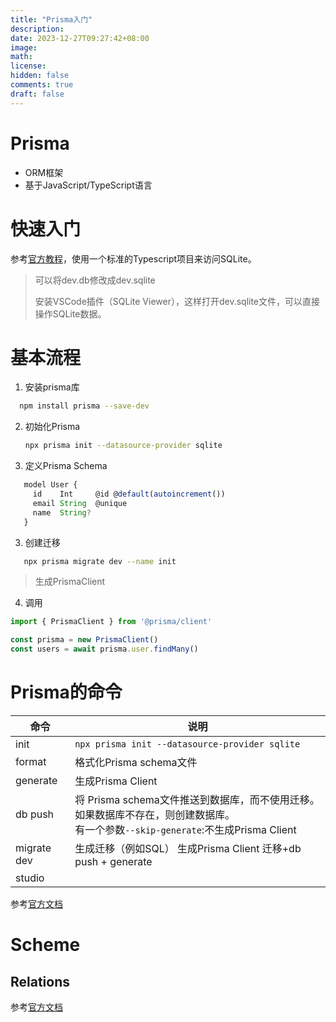 ```yaml
---
title: "Prisma入门"
description: 
date: 2023-12-27T09:27:42+08:00
image: 
math: 
license: 
hidden: false
comments: true
draft: false
---
```




# Prisma

- ORM框架
- 基于JavaScript/TypeScript语言



# 快速入门

参考[官方教程](https://www.prisma.io/docs/getting-started/quickstart)，使用一个标准的Typescript项目来访问SQLite。

> 可以将dev.db修改成dev.sqlite
>
> 安装VSCode插件（SQLite Viewer），这样打开dev.sqlite文件，可以直接操作SQLite数据。



# 基本流程

1. 安装prisma库

 ```bash
   npm install prisma --save-dev
 ```

2. 初始化Prisma

   ```bash
   npx prisma init --datasource-provider sqlite
   ```

3. 定义Prisma Schema

```typescript
   model User {
     id    Int     @id @default(autoincrement())
     email String  @unique
     name  String?
   }
```

3. 创建迁移

```bash
   npx prisma migrate dev --name init
```

> 生成PrismaClient

4. 调用

```typescript
import { PrismaClient } from '@prisma/client'

const prisma = new PrismaClient()
const users = await prisma.user.findMany()
```



# Prisma的命令



| 命令         | 说明                                                         |
| ------------ | ------------------------------------------------------------ |
| init         | `npx prisma init --datasource-provider sqlite`               |
| format       | 格式化Prisma  schema文件                                     |
| generate     | 生成Prisma Client                                            |
| db push      | 将 Prisma schema文件推送到数据库，而不使用迁移。  如果数据库不存在，则创建数据库。<br/>有一个参数`--skip-generate`:不生成Prisma Client |
| migrate  dev | 生成迁移（例如SQL）  生成Prisma Client   迁移+db push +  generate |
| studio       |                                                              |



参考[官方文档](https://www.prisma.io/docs/orm/reference/prisma-cli-reference#init)





# Scheme

## Relations

参考[官方文档](https://www.prisma.io/docs/orm/prisma-schema/data-model/relations)